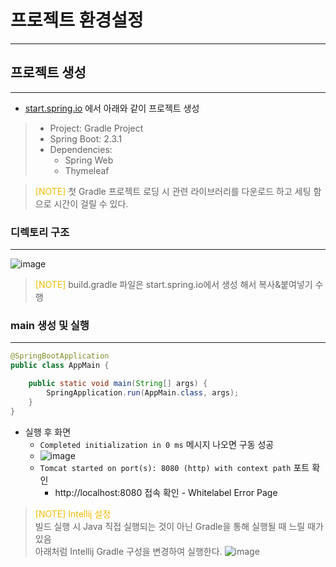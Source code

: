 # 프로젝트 환경설정
*****

## 프로젝트 생성
*****
* [start.spring.io](https://github.com/devanix/spring-introduction) 에서 아래와 같이 프로젝트 생성
> * Project: Gradle Project
> * Spring Boot: 2.3.1
> * Dependencies:
>   * Spring Web
>   * Thymeleaf

> <font style="color:#f2bc00">[NOTE]</font> 
> 첫 Gradle 프로젝트 로딩 시 관련 라이브러리를 다운로드 하고 세팅 함으로 시간이 걸릴 수 있다.

### 디렉토리 구조
*****
![image](https://user-images.githubusercontent.com/1131775/198495020-93844eef-5c5b-454a-918a-dd7729747465.png)

> <font style="color:#f2bc00">[NOTE]</font>
> build.gradle 파일은 start.spring.io에서 생성 해서 복사&붙여넣기 수행

### main 생성 및 실행
*****

```java
@SpringBootApplication
public class AppMain {

    public static void main(String[] args) {
        SpringApplication.run(AppMain.class, args);
    }
}
```
 
* 실행 후 화면
  * `Completed initialization in 0 ms` 메시지 나오면 구동 성공
  * ![image](https://user-images.githubusercontent.com/1131775/198497909-ef600586-821f-4c52-b5d2-ea2715f58b60.png)
  * `Tomcat started on port(s): 8080 (http) with context path` 포트 확인
    * http://localhost:8080 접속 확인 - Whitelabel Error Page


> <font style="color:#f2bc00">[NOTE] Intellij 설정</font></br>
> 빌드 실행 시 Java 직접 실행되는 것이 아닌 Gradle을 통해 실행될 때 느릴 때가 있음</br>
> 아래처럼 Intellij Gradle 구성을 변경하여 실행한다.
![image](https://user-images.githubusercontent.com/1131775/198498634-56b738f0-9de0-41a2-a765-df6674fe2478.png)

